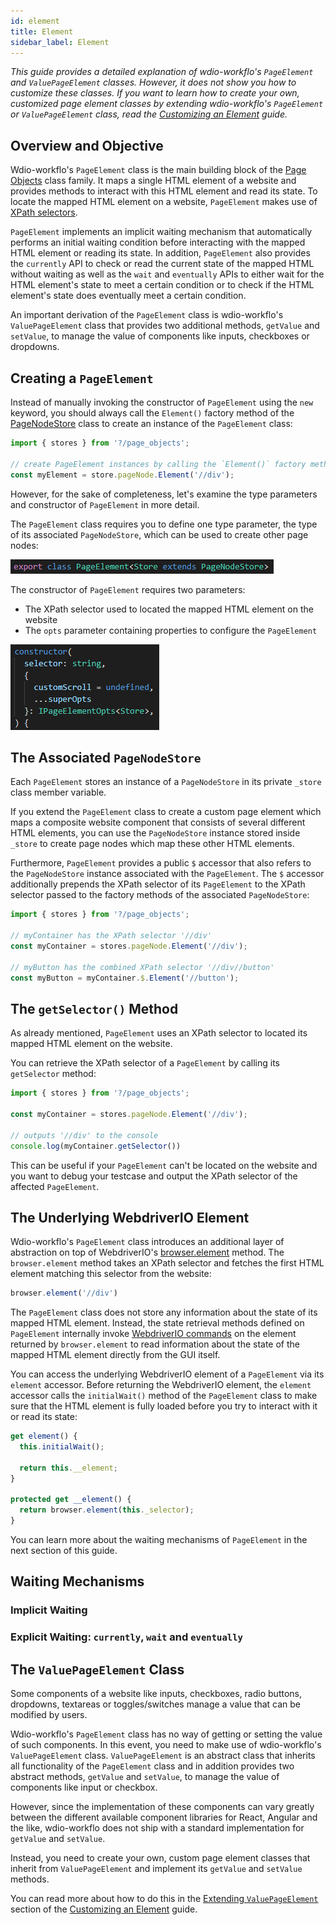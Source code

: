 ```yaml
---
id: element
title: Element
sidebar_label: Element
---
```


*This guide provides a detailed explanation of wdio-workflo's `PageElement` and
`ValuePageElement` classes. However, it does not show you how to customize these
classes. If you want to learn how to create your own, customized page element classes
by extending wdio-workflo's `PageElement` or `ValuePageElement` class, read the
[Customizing an Element](customElement.md) guide.*

## Overview and Objective

Wdio-workflo's `PageElement` class is the main building block of the [Page Objects](pageObjects.md)
class family. It maps a single HTML element of a website and provides methods to interact
with this HTML element and read its state. To locate the mapped HTML element on a website,
`PageElement` makes use of [XPath selectors](xpathBuilder.md).

`PageElement` implements an implicit waiting mechanism that automatically performs an
initial waiting condition before interacting with the mapped HTML element or reading its state.
In addition, `PageElement` also provides the `currently` API to check or read the current state
of the mapped HTML without waiting as well as the `wait` and `eventually` APIs to either wait
for the HTML element's state to meet a certain condition or to check if the HTML element's state
does eventually meet a certain condition.

An important derivation of the `PageElement` class is wdio-workflo's `ValuePageElement`
class that provides two additional methods, `getValue` and `setValue`, to manage the value
of components like inputs, checkboxes or dropdowns.

## Creating a `PageElement`

Instead of manually invoking the constructor of `PageElement` using the `new` keyword,
you should always call the `Element()` factory method of the [PageNodeStore](store.md)
class to create an instance of the `PageElement` class:

```typescript
import { stores } from '?/page_objects';

// create PageElement instances by calling the `Element()` factory method of a PageNodeStore
const myElement = store.pageNode.Element('//div');
```

However, for the sake of completeness, let's examine the type parameters and constructor
of `PageElement` in more detail.

The `PageElement` class requires you to define one type parameter, the type of its associated `PageNodeStore`, which can be used to create other page nodes:

![The Store type parameter of PageElement](assets/page_element_type_parameters.png)

The constructor of `PageElement` requires two parameters:

- The XPath selector used to located the mapped HTML element on the website
- The `opts` parameter containing properties to configure the `PageElement`

![Constructor of PageElement](assets/page_element_constructor.png)

## The Associated `PageNodeStore`

Each `PageElement` stores an instance of a `PageNodeStore` in its private `_store`
class member variable.

If you extend the `PageElement` class to create a custom page element which maps a composite website component that consists of several different HTML elements, you can use
the `PageNodeStore` instance stored inside `_store` to create page nodes
which map these other HTML elements.

Furthermore, `PageElement` provides a public `$` accessor that also refers
to the `PageNodeStore` instance associated with the `PageElement`. The `$` accessor
additionally prepends the XPath selector of its `PageElement` to the XPath selector
passed to the factory methods of the associated `PageNodeStore`:

```typescript
import { stores } from '?/page_objects';

// myContainer has the XPath selector '//div'
const myContainer = stores.pageNode.Element('//div');

// myButton has the combined XPath selector '//div//button'
const myButton = myContainer.$.Element('//button');
```

## The `getSelector()` Method

As already mentioned, `PageElement` uses an XPath selector to located its mapped
HTML element on the website.

You can retrieve the XPath selector of a `PageElement` by calling its `getSelector` method:

```typescript
import { stores } from '?/page_objects';

const myContainer = stores.pageNode.Element('//div');

// outputs '//div' to the console
console.log(myContainer.getSelector())
```

This can be useful if your `PageElement` can't be located on the website and
you want to debug your testcase and output the XPath selector of the affected
`PageElement`.

## The Underlying WebdriverIO Element

Wdio-workflo's `PageElement` class introduces an additional layer of abstraction
on top of WebdriverIO's [browser.element](http://v4.webdriver.io/api/protocol/element.html) method. The `browser.element` method takes an XPath selector and fetches the first HTML
element matching this selector from the website:

```typescript
browser.element('//div')
```

The `PageElement` class does not store any information about the state of its mapped HTML
element. Instead, the state retrieval methods defined on `PageElement` internally invoke [WebdriverIO commands](http://v4.webdriver.io/api.html) on the element returned by `browser.element` to read information about the state of the mapped HTML element
directly from the GUI itself.

You can access the underlying WebdriverIO element of a `PageElement` via its `element`
accessor. Before returning the WebdriverIO element, the `element` accessor
calls the `initialWait()` method of the `PageElement` class to make sure that
the HTML element is fully loaded before you try to interact with it or read its state:

```typescript
get element() {
  this.initialWait();

  return this.__element;
}

protected get __element() {
  return browser.element(this._selector);
}
```

You can learn more about the waiting mechanisms of `PageElement` in the next section
of this guide.

## Waiting Mechanisms

### Implicit Waiting

### Explicit Waiting: `currently`, `wait` and `eventually`

## The `ValuePageElement` Class

Some components of a website like inputs, checkboxes, radio buttons, dropdowns, textareas
or toggles/switches manage a value that can be modified by users.

Wdio-workflo's `PageElement` class has no way of getting or setting the value of such components.
In this event, you need to make use of wdio-workflo's `ValuePageElement` class.
`ValuePageElement` is an abstract class that inherits all functionality of the `PageElement` class
and in addition provides two abstract methods, `getValue` and `setValue`, to manage the value
of components like input or checkbox.

However, since the implementation of these components can vary greatly between the different
available component libraries for React, Angular and the like, wdio-workflo does not
ship with a standard implementation for `getValue` and `setValue`.

Instead, you need to create your own, custom page element classes that inherit
from `ValuePageElement` and implement its `getValue` and `setValue` methods.

You can read more about how to do this in the [Extending `ValuePageElement`](customElement.md#extending-valuepageelement)
section of the [Customizing an Element](customElement.md) guide.